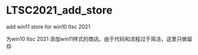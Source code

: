 # LTSC2021_add_store
add win11 store for win10 ltsc 2021

为win10 ltsc 2021 添加win11样式的商店。由于代码和流程过于简洁，这里只做留存
